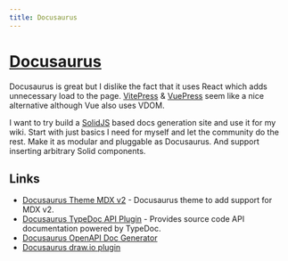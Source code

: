 ```yaml
---
title: Docusaurus
---
```


# [Docusaurus](https://docusaurus.io/)

Docusaurus is great but I dislike the fact that it uses React which adds unnecessary load to the page. [VitePress](https://vitepress.vuejs.org/) & [VuePress](https://vuepress.vuejs.org/) seem like a nice alternative although Vue also uses VDOM.

I want to try build a [SolidJS](../programming-languages/javascript/js-libraries/solid.md) based docs generation site and use it for my wiki. Start with just basics I need for myself and let the community do the rest. Make it as modular and pluggable as Docusaurus. And support inserting arbitrary Solid components.

## Links

- [Docusaurus Theme MDX v2](https://github.com/pomber/docusaurus-mdx-2) - Docusaurus theme to add support for MDX v2.
- [Docusaurus TypeDoc API Plugin](https://github.com/milesj/docusaurus-plugin-typedoc-api) - Provides source code API documentation powered by TypeDoc.
- [Docusaurus OpenAPI Doc Generator](https://github.com/PaloAltoNetworks/docusaurus-openapi-docs)
- [Docusaurus draw.io plugin](https://github.com/xiguaxigua/docusaurus-plugin-drawio)